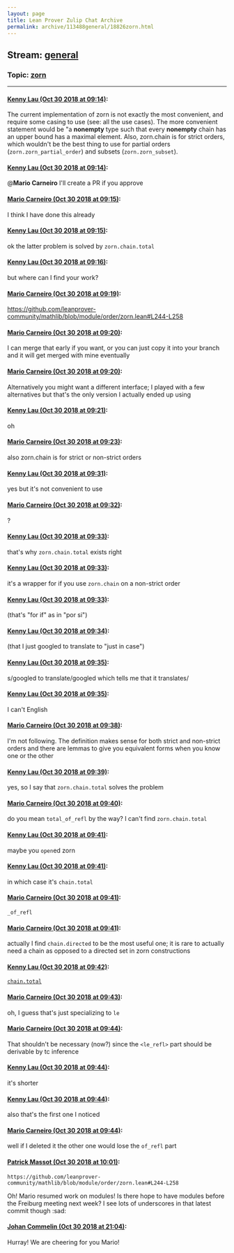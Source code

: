 ```yaml
---
layout: page
title: Lean Prover Zulip Chat Archive 
permalink: archive/113488general/18826zorn.html
---
```


## Stream: [general](index.html)
### Topic: [zorn](18826zorn.html)

---

#### [Kenny Lau (Oct 30 2018 at 09:14)](https://leanprover.zulipchat.com/#narrow/stream/113488-general/topic/zorn/near/136761477):
The current implementation of zorn is not exactly the most convenient, and require some casing to use (see: all the use cases). The more convenient statement would be "a **nonempty** type such that every **nonempty** chain has an upper bound has a maximal element. Also, zorn.chain is for strict orders, which wouldn't be the best thing to use for partial orders (`zorn.zorn_partial_order`) and subsets (`zorn.zorn_subset`).

#### [Kenny Lau (Oct 30 2018 at 09:14)](https://leanprover.zulipchat.com/#narrow/stream/113488-general/topic/zorn/near/136761481):
@**Mario Carneiro** I'll create a PR if you approve

#### [Mario Carneiro (Oct 30 2018 at 09:15)](https://leanprover.zulipchat.com/#narrow/stream/113488-general/topic/zorn/near/136761489):
I think I have done this already

#### [Kenny Lau (Oct 30 2018 at 09:15)](https://leanprover.zulipchat.com/#narrow/stream/113488-general/topic/zorn/near/136761518):
ok the latter problem is solved by `zorn.chain.total`

#### [Kenny Lau (Oct 30 2018 at 09:16)](https://leanprover.zulipchat.com/#narrow/stream/113488-general/topic/zorn/near/136761564):
but where can I find your work?

#### [Mario Carneiro (Oct 30 2018 at 09:19)](https://leanprover.zulipchat.com/#narrow/stream/113488-general/topic/zorn/near/136761679):
https://github.com/leanprover-community/mathlib/blob/module/order/zorn.lean#L244-L258

#### [Mario Carneiro (Oct 30 2018 at 09:20)](https://leanprover.zulipchat.com/#narrow/stream/113488-general/topic/zorn/near/136761753):
I can merge that early if you want, or you can just copy it into your branch and it will get merged with mine eventually

#### [Mario Carneiro (Oct 30 2018 at 09:20)](https://leanprover.zulipchat.com/#narrow/stream/113488-general/topic/zorn/near/136761774):
Alternatively you might want a different interface; I played with a few alternatives but that's the only version I actually ended up using

#### [Kenny Lau (Oct 30 2018 at 09:21)](https://leanprover.zulipchat.com/#narrow/stream/113488-general/topic/zorn/near/136761788):
oh

#### [Mario Carneiro (Oct 30 2018 at 09:23)](https://leanprover.zulipchat.com/#narrow/stream/113488-general/topic/zorn/near/136761858):
also zorn.chain is for strict or non-strict orders

#### [Kenny Lau (Oct 30 2018 at 09:31)](https://leanprover.zulipchat.com/#narrow/stream/113488-general/topic/zorn/near/136762168):
yes but it's not convenient to use

#### [Mario Carneiro (Oct 30 2018 at 09:32)](https://leanprover.zulipchat.com/#narrow/stream/113488-general/topic/zorn/near/136762177):
?

#### [Kenny Lau (Oct 30 2018 at 09:33)](https://leanprover.zulipchat.com/#narrow/stream/113488-general/topic/zorn/near/136762236):
that's why `zorn.chain.total` exists right

#### [Kenny Lau (Oct 30 2018 at 09:33)](https://leanprover.zulipchat.com/#narrow/stream/113488-general/topic/zorn/near/136762239):
it's a wrapper for if you use `zorn.chain` on a non-strict order

#### [Kenny Lau (Oct 30 2018 at 09:33)](https://leanprover.zulipchat.com/#narrow/stream/113488-general/topic/zorn/near/136762246):
(that's "for if" as in "por si")

#### [Kenny Lau (Oct 30 2018 at 09:34)](https://leanprover.zulipchat.com/#narrow/stream/113488-general/topic/zorn/near/136762287):
(that I just googled to translate to "just in case")

#### [Kenny Lau (Oct 30 2018 at 09:35)](https://leanprover.zulipchat.com/#narrow/stream/113488-general/topic/zorn/near/136762301):
s/googled to translate/googled which tells me that it translates/

#### [Kenny Lau (Oct 30 2018 at 09:35)](https://leanprover.zulipchat.com/#narrow/stream/113488-general/topic/zorn/near/136762302):
I can't English

#### [Mario Carneiro (Oct 30 2018 at 09:38)](https://leanprover.zulipchat.com/#narrow/stream/113488-general/topic/zorn/near/136762440):
I'm not following. The definition makes sense for both strict and non-strict orders and there are lemmas to give you equivalent forms when you know one or the other

#### [Kenny Lau (Oct 30 2018 at 09:39)](https://leanprover.zulipchat.com/#narrow/stream/113488-general/topic/zorn/near/136762452):
yes, so I say that `zorn.chain.total` solves the problem

#### [Mario Carneiro (Oct 30 2018 at 09:40)](https://leanprover.zulipchat.com/#narrow/stream/113488-general/topic/zorn/near/136762466):
do you mean `total_of_refl` by the way? I can't find `zorn.chain.total`

#### [Kenny Lau (Oct 30 2018 at 09:41)](https://leanprover.zulipchat.com/#narrow/stream/113488-general/topic/zorn/near/136762547):
maybe you `open`ed zorn

#### [Kenny Lau (Oct 30 2018 at 09:41)](https://leanprover.zulipchat.com/#narrow/stream/113488-general/topic/zorn/near/136762549):
in which case it's `chain.total`

#### [Mario Carneiro (Oct 30 2018 at 09:41)](https://leanprover.zulipchat.com/#narrow/stream/113488-general/topic/zorn/near/136762551):
`_of_refl`

#### [Mario Carneiro (Oct 30 2018 at 09:41)](https://leanprover.zulipchat.com/#narrow/stream/113488-general/topic/zorn/near/136762555):
actually I find `chain.directed` to be the most useful one; it is rare to actually need a chain as opposed to a directed set in zorn constructions

#### [Kenny Lau (Oct 30 2018 at 09:42)](https://leanprover.zulipchat.com/#narrow/stream/113488-general/topic/zorn/near/136762600):
[`chain.total`](https://github.com/leanprover/mathlib/blob/master/order/zorn.lean#L240)

#### [Mario Carneiro (Oct 30 2018 at 09:43)](https://leanprover.zulipchat.com/#narrow/stream/113488-general/topic/zorn/near/136762628):
oh, I guess that's just specializing to `le`

#### [Mario Carneiro (Oct 30 2018 at 09:44)](https://leanprover.zulipchat.com/#narrow/stream/113488-general/topic/zorn/near/136762640):
That shouldn't be necessary (now?) since the `<le_refl>` part should be derivable by tc inference

#### [Kenny Lau (Oct 30 2018 at 09:44)](https://leanprover.zulipchat.com/#narrow/stream/113488-general/topic/zorn/near/136762689):
it's shorter

#### [Kenny Lau (Oct 30 2018 at 09:44)](https://leanprover.zulipchat.com/#narrow/stream/113488-general/topic/zorn/near/136762695):
also that's the first one I noticed

#### [Mario Carneiro (Oct 30 2018 at 09:44)](https://leanprover.zulipchat.com/#narrow/stream/113488-general/topic/zorn/near/136762701):
well if I deleted it the other one would lose the `of_refl` part

#### [Patrick Massot (Oct 30 2018 at 10:01)](https://leanprover.zulipchat.com/#narrow/stream/113488-general/topic/zorn/near/136763363):
```quote
https://github.com/leanprover-community/mathlib/blob/module/order/zorn.lean#L244-L258
```
Oh! Mario resumed work on modules! Is there hope to have modules before the Freiburg meeting next week? I see lots of underscores in that latest commit though :sad:

#### [Johan Commelin (Oct 30 2018 at 21:04)](https://leanprover.zulipchat.com/#narrow/stream/113488-general/topic/zorn/near/136802942):
Hurray! We are cheering for you Mario!

